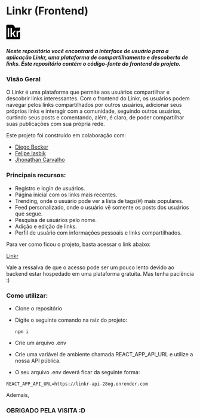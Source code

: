 # Linkr (Frontend) 
<img src="./public/favicon.ico" alt="Linkr Logo" width="37" height="40">

##### Neste repositório você encontrará a interface de usuário para a aplicação Linkr, uma plataforma de compartilhamento e descoberta de links. Este repositório contém o código-fonte do frontend do projeto.

### Visão Geral

O Linkr é uma plataforma que permite aos usuários compartilhar e descobrir links interessantes. Com o frontend do Linkr, os usuários podem navegar pelos links compartilhados por outros usuários, adicionar seus próprios links e interagir com a comunidade, seguindo outros usuários, curtindo seus posts e comentando, além, é claro, de poder compartilhar suas publicações com sua própria rede.

Este projeto foi construído em colaboração com:

- [Diego Becker](https://github.com/DiegoBeker)
- [Felipe Iasbik](https://github.com/felipeiasbik)
- [Jhonathan Carvalho](https://github.com/csjhonathan)

### Principais recursos:

- Registro e login de usuários.
- Página inicial com os links mais recentes.
- Trending, onde o usuário pode ver a lista de tags(#) mais populares.
- Feed personalizado, onde o usuário vê somente os posts dos usuários que segue.
- Pesquisa de usuários pelo nome.
- Adição e edição de links.
- Perfil de usuário com informações pessoais e links compartilhados.

Para ver como ficou o projeto, basta acessar o link abaixo:

[Linkr](linkr-frontend-delta.vercel.app/)

Vale a ressalva de que o acesso pode ser um pouco lento devido ao backend estar hospedado em uma plataforma gratuita. Mas tenha paciência :)

### Como utilizar:
- Clone o repositório
- Digite o seguinte comando na raíz do projeto:

  ```
  npm i
  ```
- Crie um arquivo .env
- Crie uma variável de ambiente chamada REACT_APP_API_URL e utilize a nossa API pública.
- O seu arquivo .env deverá ficar da seguinte forma:

```
REACT_APP_API_URL=https://linkr-api-28og.onrender.com
```
Ademais,

### OBRIGADO PELA VISITA :D
